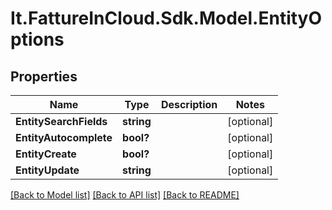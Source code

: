 # It.FattureInCloud.Sdk.Model.EntityOptions

## Properties

Name | Type | Description | Notes
------------ | ------------- | ------------- | -------------
**EntitySearchFields** | **string** |  | [optional] 
**EntityAutocomplete** | **bool?** |  | [optional] 
**EntityCreate** | **bool?** |  | [optional] 
**EntityUpdate** | **string** |  | [optional] 

[[Back to Model list]](../README.md#documentation-for-models) [[Back to API list]](../README.md#documentation-for-api-endpoints) [[Back to README]](../README.md)

